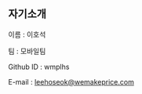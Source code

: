 자기소개
----------------------------

이름 : 이호석

팀 : 모바일팀

Github ID : wmplhs

E-mail : leehoseok@wemakeprice.com
